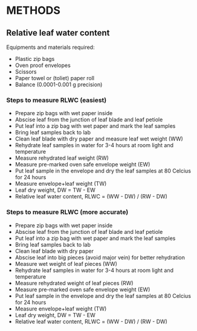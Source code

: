 # METHODS

## Relative leaf water content

Equipments and materials required:
- Plastic zip bags
- Oven proof envelopes
- Scissors
- Paper towel or (toliet) paper roll
- Balance (0.0001-0.001 g precision)

### Steps to measure RLWC (easiest)
- Prepare zip bags with wet paper inside
- Abscise leaf from the junction of leaf blade and leaf petiole
- Put leaf into a zip bag with wet paper and mark the leaf samples
- Bring leaf samples back to lab
- Clean leaf blade with dry paper and measure leaf wet weight (WW)
- Rehydrate leaf samples in water for 3-4 hours at room light and temperature
- Measure rehydrated leaf weight (RW)
- Measure pre-marked oven safe envelope weight (EW)
- Put leaf sample in the envelope and dry the leaf samples at 80 Celcius for 24 hours
- Measure envelope+leaf weight (TW)
- Leaf dry weight, DW = TW - EW
- Relative leaf water content, RLWC = (WW - DW) / (RW - DW)

### Steps to measure RLWC (more accurate)
- Prepare zip bags with wet paper inside
- Abscise leaf from the junction of leaf blade and leaf petiole
- Put leaf into a zip bag with wet paper and mark the leaf samples
- Bring leaf samples back to lab
- Clean leaf blade with dry paper
- Abscise leaf into big pieces (avoid major vein) for better rehydration
- Measure wet weight of leaf pieces (WW)
- Rehydrate leaf samples in water for 3-4 hours at room light and temperature
- Measure rehydrated weight of leaf pieces (RW)
- Measure pre-marked oven safe envelope weight (EW)
- Put leaf sample in the envelope and dry the leaf samples at 80 Celcius for 24 hours
- Measure envelope+leaf weight (TW)
- Leaf dry weight, DW = TW - EW
- Relative leaf water content, RLWC = (WW - DW) / (RW - DW)
